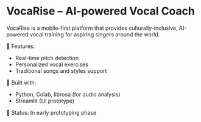 # VocaRise – AI-powered Vocal Coach

VocaRise is a mobile-first platform that provides culturally-inclusive, AI-powered vocal training for aspiring singers around the world.

🎯 Features:
- Real-time pitch detection
- Personalized vocal exercises
- Traditional songs and styles support

🚀 Built with:
- Python, Colab, librosa (for audio analysis)
- Streamlit (UI prototype)

🌱 Status: In early prototyping phase

